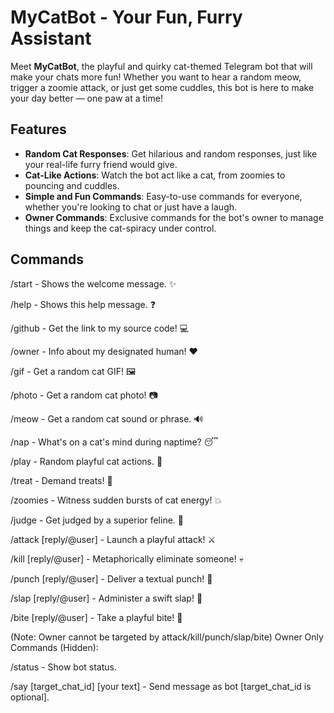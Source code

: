 # MyCatBot - Your Fun, Furry Assistant

Meet **MyCatBot**, the playful and quirky cat-themed Telegram bot that will make your chats more fun! Whether you want to hear a random meow, trigger a zoomie attack, or just get some cuddles, this bot is here to make your day better — one paw at a time!

## Features

- **Random Cat Responses**: Get hilarious and random responses, just like your real-life furry friend would give.
- **Cat-Like Actions**: Watch the bot act like a cat, from zoomies to pouncing and cuddles.
- **Simple and Fun Commands**: Easy-to-use commands for everyone, whether you're looking to chat or just have a laugh.
- **Owner Commands**: Exclusive commands for the bot's owner to manage things and keep the cat-spiracy under control.

## Commands
/start - Shows the welcome message. ✨

/help - Shows this help message. ❓

/github - Get the link to my source code! 💻

/owner - Info about my designated human! ❤️

/gif - Get a random cat GIF! 🖼️

/photo - Get a random cat photo! 📷

/meow - Get a random cat sound or phrase. 🔊

/nap - What's on a cat's mind during naptime? 😴

/play - Random playful cat actions. 🧶

/treat - Demand treats! 🎁

/zoomies - Witness sudden bursts of cat energy! 💥

/judge - Get judged by a superior feline. 🧐

/attack [reply/@user] - Launch a playful attack! ⚔️

/kill [reply/@user] - Metaphorically eliminate someone! 💀

/punch [reply/@user] - Deliver a textual punch! 👊

/slap [reply/@user] - Administer a swift slap! 👋

/bite [reply/@user] - Take a playful bite! 😬

(Note: Owner cannot be targeted by attack/kill/punch/slap/bite)
Owner Only Commands (Hidden):

  /status - Show bot status.
  
  /say [target_chat_id] [your text] - Send message as bot [target_chat_id is optional].
